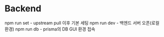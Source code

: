 # Backend

npm run set - upstream pull 이후 기본 세팅
npm run dev - 백엔드 서버 오픈(로컬 환경)
npm run db - prisma의 DB GUI 환경 접속
